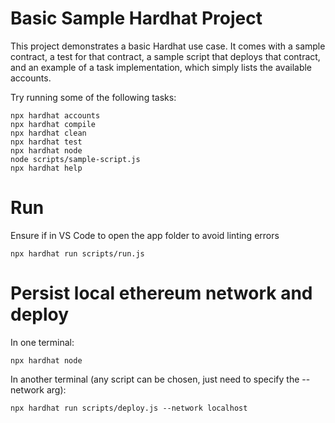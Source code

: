 # Basic Sample Hardhat Project

This project demonstrates a basic Hardhat use case. It comes with a sample contract, a test for that contract, a sample script that deploys that contract, and an example of a task implementation, which simply lists the available accounts.

Try running some of the following tasks:

```shell
npx hardhat accounts
npx hardhat compile
npx hardhat clean
npx hardhat test
npx hardhat node
node scripts/sample-script.js
npx hardhat help
```

# Run 
Ensure if in VS Code to open the app folder to avoid linting errors
```shell
npx hardhat run scripts/run.js
```

# Persist local ethereum network and deploy 
In one terminal: 
```shell
npx hardhat node
```
In another terminal (any script can be chosen, just need to specify the --network arg): 
```shell
npx hardhat run scripts/deploy.js --network localhost
```
